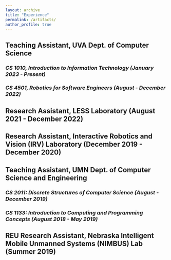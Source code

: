 ```yaml
---
layout: archive
title: "Experience"
permalink: /artifacts/
author_profile: true
---
```


## Teaching Assistant, UVA Dept. of Computer Science
### *CS 1010, Introduction to Information Technology (January 2023 - Present)*
### *CS 4501, Robotics for Software Engineers (August - December 2022)*

## Research Assistant, LESS Laboratory (August 2021 - December 2022)

## Research Assistant, Interactive Robotics and Vision (IRV) Laboratory (December 2019 - December 2020)

## Teaching Assistant, UMN Dept. of Computer Science and Engineering
### *CS 2011: Discrete Structures of Computer Science (August - December 2019)*
### *CS 1133: Introduction to Computing and Programming Concepts (August 2018 - May 2019)*

## REU Research Assistant, Nebraska Intelligent Mobile Unmanned Systems (NIMBUS) Lab (Summer 2019)
